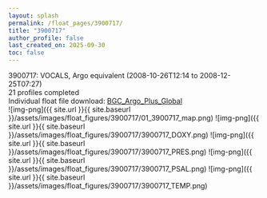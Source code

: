 ```yaml
---
layout: splash
permalink: /float_pages/3900717/
title: "3900717"
author_profile: false
last_created_on: 2025-09-30
toc: false
---
```

 
3900717: VOCALS, Argo equivalent (2008-10-26T12:14 to 2008-12-25T07:27)\
21 profiles completed\
Individual float file download: [BGC_Argo_Plus_Global](https://ftp.soest.hawaii.edu/bgc_argo_plus/Individual_Floats/outliers_removed/3900717_Sprof_processed.nc)\
![img-png]({{ site.url }}{{ site.baseurl }}/assets/images/float_figures/3900717/01_3900717_map.png)
![img-png]({{ site.url }}{{ site.baseurl }}/assets/images/float_figures/3900717/3900717_DOXY.png)
![img-png]({{ site.url }}{{ site.baseurl }}/assets/images/float_figures/3900717/3900717_PRES.png)
![img-png]({{ site.url }}{{ site.baseurl }}/assets/images/float_figures/3900717/3900717_PSAL.png)
![img-png]({{ site.url }}{{ site.baseurl }}/assets/images/float_figures/3900717/3900717_TEMP.png)
